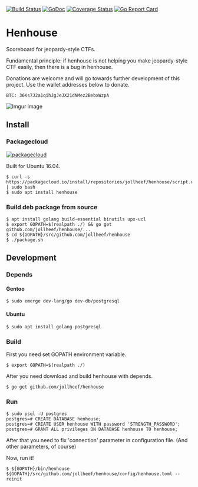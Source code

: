 [![Build Status](https://travis-ci.org/jollheef/henhouse.svg?branch=master)](https://travis-ci.org/jollheef/henhouse)
[![GoDoc](https://godoc.org/github.com/jollheef/henhouse?status.svg)](http://godoc.org/github.com/jollheef/henhouse)
[![Coverage Status](https://coveralls.io/repos/jollheef/henhouse/badge.svg?branch=master&service=github)](https://coveralls.io/github/jollheef/henhouse?branch=master)
[![Go Report Card](http://goreportcard.com/badge/jollheef/henhouse)](http://goreportcard.com/report/jollheef/henhouse)

# Henhouse

Scoreboard for jeopardy-style CTFs.

Fundamental principle: if henhouse is not helping you make jeopardy-style CTF easily, then there is a bug in henhouse.

Donations are welcome and will go towards further development of this project. Use the wallet addresses below to donate.

    BTC: 36Ks7J2a1qihJgJeJX21dNMez2BebxWzpA

![Imgur image](https://i.imgur.com/uMCFPw7.png)

## Install

### Packagecloud
[![packagecloud](https://packagecloud.io/assets/packagecloud-badge-fbea7fd09f5aab38e8d59fec16f2268c.png)](https://packagecloud.io/jollheef/henhouse)

Built for Ubuntu 16.04.

    $ curl -s https://packagecloud.io/install/repositories/jollheef/henhouse/script.deb.sh | sudo bash
    $ sudo apt install henhouse

### Build deb package from source

    $ apt install golang build-essential binutils upx-ucl
    $ export GOPATH=$(realpath ./) && go get github.com/jollheef/henhouse/...
    $ cd ${GOPATH}/src/github.com/jollheef/henhouse
    $ ./package.sh

## Development

### Depends

#### Gentoo

    $ sudo emerge dev-lang/go dev-db/postgresql

#### Ubuntu

    $ sudo apt install golang postgresql

### Build

First you need set GOPATH environment variable.

    $ export GOPATH=$(realpath ./)

After you need download and build henhouse with depends.

    $ go get github.com/jollheef/henhouse

### Run

    $ sudo psql -U postgres
    postgres=# CREATE DATABASE henhouse;
    postgres=# CREATE USER henhouse WITH password 'STRENGTH_PASSWORD';
    postgres=# GRANT ALL privileges ON DATABASE henhouse TO henhouse;

After that you need to fix 'connection' parameter in configuration file.
(And other parameters, of course)

Now, run it!

    $ ${GOPATH}/bin/henhouse ${GOPATH}/src/github.com/jollheef/henhouse/config/henhouse.toml --reinit
